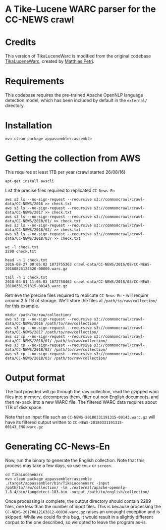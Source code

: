 # A Tike-Lucene WARC parser for the CC-NEWS crawl

# Credits
This version of TikaLuceneWarc is modified from the original codebase
[TikaLuceneWarc](https://github.com/mpetri/TikaLuceneWarc), created by
[Matthias Petri](https://github.com/mpetri).

# Requirements
This codebase requires the pre-trained Apache OpenNLP language detection
model, which has been included by default in the `external/` directory.

# Installation

```
mvn clean package appassembler:assemble
```

# Getting the collection from AWS

This requires at least 1TB per year (crawl started 26/08/16)

```
apt-get install awscli
```

List the precise files required to replicated `CC-News-En`
```
aws s3 ls --no-sign-request --recursive s3://commoncrawl/crawl-data/CC-NEWS/2016 >> check.txt
aws s3 ls --no-sign-request --recursive s3://commoncrawl/crawl-data/CC-NEWS/2017 >> check.txt
aws s3 ls --no-sign-request --recursive s3://commoncrawl/crawl-data/CC-NEWS/2018/01/ >> check.txt
aws s3 ls --no-sign-request --recursive s3://commoncrawl/crawl-data/CC-NEWS/2018/02/ >> check.txt
aws s3 ls --no-sign-request --recursive s3://commoncrawl/crawl-data/CC-NEWS/2018/03/ >> check.txt

wc -l check.txt
2290 check.txt

head -n 1 check.txt
2016-08-27 00:05:02 1073755363 crawl-data/CC-NEWS/2016/08/CC-NEWS-20160826124520-00000.warc.gz

tail -n 1 check.txt
2018-04-01 11:05:03 1072758462 crawl-data/CC-NEWS/2018/03/CC-NEWS-20180331191315-00143.warc.gz
```

Retrieve the precise files required to replicate `CC-News-En` - will require around
2.5 TB of storage. We'll store the files at `/path/to/raw/collection/` for this
example.
```
mkdir /path/to/raw/collection/
aws s3 cp --no-sign-request --recursive s3://commoncrawl/crawl-data/CC-NEWS/2016 /path/to/raw/collection/
aws s3 cp --no-sign-request --recursive s3://commoncrawl/crawl-data/CC-NEWS/2017 /path/to/raw/collection/
aws s3 cp --no-sign-request --recursive s3://commoncrawl/crawl-data/CC-NEWS/2018/01/ /path/to/raw/collection/
aws s3 cp --no-sign-request --recursive s3://commoncrawl/crawl-data/CC-NEWS/2018/02/ /path/to/raw/collection/
aws s3 cp --no-sign-request --recursive s3://commoncrawl/crawl-data/CC-NEWS/2018/03/ /path/to/raw/collection/
```

# Output format
The tool provided will go through the raw collection, read the gzipped warc files
into memory, decompress them, filter out non English documents, and then re-pack
into a new WARC file. The filtered WARC data requires about 1TB of disk space.

Note that an input file such as `CC-NEWS-20180331191315-00143.warc.gz`
will have its filtered output written to `CC-NEWS-20180331191315-00143_ENG.warc.gz`

# Generating CC-News-En
Now, run the binary to generate the English collection. Note that this process
may take a few days, so use `tmux` or `screen`.

```
cd TikaLuceneWarc
mvn clean package appassembler:assemble
./target/appassembler/bin/TikaLuceneWarc -input /path/to/raw/collection/ -lm ./external/apache-opennlp-1.8.4/bin/langdetect-183.bin -output /path/to/english/collection/
```

Once processing is complete, the output directory should contain 2289 files,
one less than the number of input files. This is because processing the 
`CC-NEWS-20170812163812-00038.warc.gz` raises an uncaught exception and is
skipped. While we could fix this bug, it would result in a slightly different
corpus to the one described, so we opted to leave the program as-is.


